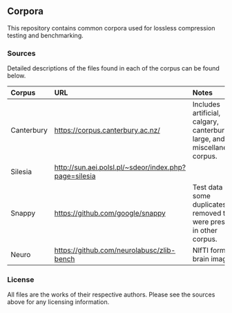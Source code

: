 ## Corpora

This repository contains common corpora used for lossless compression testing and benchmarking.

### Sources

Detailed descriptions of the files found in each of the corpus can be found below.

|Corpus|URL|Notes|
|:-|:-|:-|
|Canterbury|https://corpus.canterbury.ac.nz/|Includes artificial, calgary, canterbury, large, and miscellaneous corpus.|
|Silesia|http://sun.aei.polsl.pl/~sdeor/index.php?page=silesia||
|Snappy|https://github.com/google/snappy|Test data with some duplicates removed that were present in other corpus.|
|Neuro|https://github.com/neurolabusc/zlib-bench|NIfTI format brain images.|

### License

All files are the works of their respective authors. Please see the sources above for any licensing information.